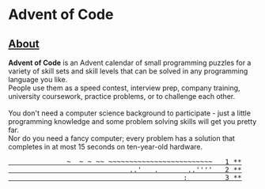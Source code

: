 # Advent of Code

## [About](https://adventofcode.com/2021/about)

**Advent of Code** is an Advent calendar of small programming puzzles for a variety of skill sets and skill levels that can be solved in any programming language you like.<br />
People use them as a speed contest, interview prep, company training, university coursework, practice problems, or to challenge each other.<br />
<br />
You don't need a computer science background to participate - just a little programming knowledge and some problem solving skills will get you pretty far.<br />
Nor do you need a fancy computer; every problem has a solution that completes in at most 15 seconds on ten-year-old hardware.

<pre>
<a href="https://adventofcode.com/2021/day/1">              ~  ~ ~ ~~ ~~~~~~~~~~~~~~~~~~~~~~~~~   1 **</a>
<a href="https://adventofcode.com/2021/day/2">                             ..'   .       ..''''   2 **</a>
<a href="https://adventofcode.com/2021/day/3">                                          :         3 **</a>
</pre>
